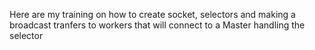 Here are my training on how to create socket, selectors and making a broadcast tranfers to workers that will connect to a Master handling the selector